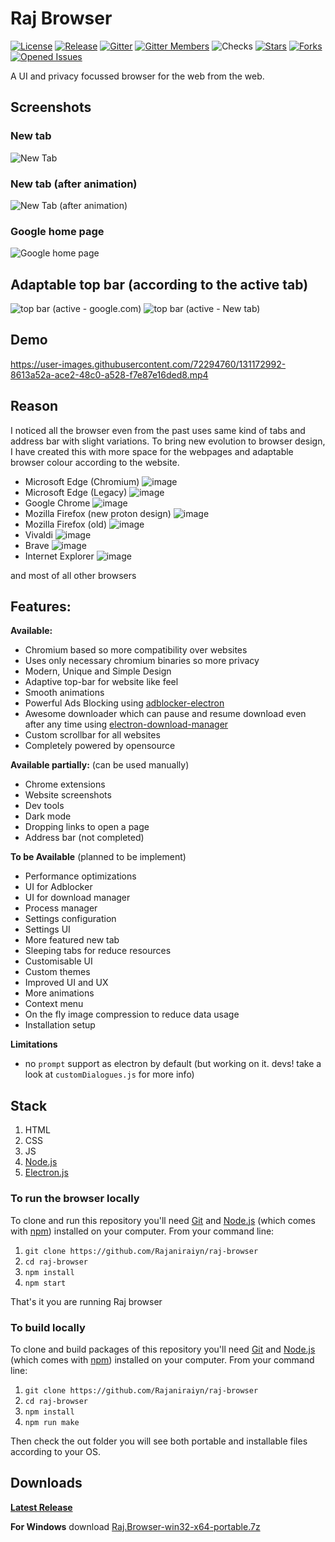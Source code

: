 # Raj Browser
[![License](https://badgen.net/github/license/Rajaniraiyn/raj-browser)](LICENSE) [![Release](https://badgen.net/github/release/Rajaniraiyn/raj-browser)](../../releases/latest) [![Gitter](https://badges.gitter.im/raj-browser/community.svg)](https://gitter.im/raj-browser/community) [![Gitter Members](https://badgen.net/gitter/members/raj-browser/community)](https://gitter.im/raj-browser/community) ![Checks](https://badgen.net/github/checks/Rajaniraiyn/raj-browser) [![Stars](https://badgen.net/github/stars/Rajaniraiyn/raj-browser)](../../stargazers) [![Forks](https://badgen.net/github/forks/Rajaniraiyn/raj-browser)](../../network/members) [![Opened Issues](https://badgen.net/github/open-issues/Rajaniraiyn/raj-browser)](../../issues?q=is%3Aopen)

A UI and privacy focussed browser for the web from the web.

## Screenshots
### New tab
![New Tab](https://user-images.githubusercontent.com/72294760/131171971-10b9c9f0-f03f-4e4b-bb5d-78721f72cbae.png)
### New tab (after animation)
![New Tab (after animation)](https://user-images.githubusercontent.com/72294760/131172020-e41a5e37-822d-4927-898b-2ba439bef3f0.png)
### Google home page
![Google home page](https://user-images.githubusercontent.com/72294760/131172169-082379af-6bc4-41d3-b528-db31dab6b9fb.png)
## Adaptable top bar (according to the active tab)
![top bar (active - google.com)](https://user-images.githubusercontent.com/72294760/131172271-4ada4b0c-784b-4394-9ca7-bf483ae5d82e.png)
![top bar (active - New tab)](https://user-images.githubusercontent.com/72294760/131172300-cb02c651-00a1-45e5-9818-6aefda042b82.png)

## Demo
https://user-images.githubusercontent.com/72294760/131172992-8613a52a-ace2-48c0-a528-f7e87e16ded8.mp4

## Reason
I noticed all the browser even from the past uses same kind of tabs and address bar with slight variations.
To bring new evolution to browser design, I have created this with more space for the webpages and adaptable browser colour according to the website.

- Microsoft Edge (Chromium) ![image](https://user-images.githubusercontent.com/72294760/131173277-3278767e-1d20-4621-bcd5-ae58bd0a73b4.png)
- Microsoft Edge (Legacy) ![image](https://user-images.githubusercontent.com/72294760/131176216-d753f761-0e5b-4160-80ac-b74c42c90ceb.png)
- Google Chrome ![image](https://user-images.githubusercontent.com/72294760/131173422-3f10d0df-4df6-40a1-8234-9b3299022926.png)
- Mozilla Firefox (new proton design) ![image](https://user-images.githubusercontent.com/72294760/131173690-d336fc07-eca9-4c38-bff2-ca63d721e82a.png)
- Mozilla Firefox (old) ![image](https://user-images.githubusercontent.com/72294760/131173829-f382f4f6-0dc4-4772-b4e8-69172fbfead9.png)
- Vivaldi ![image](https://user-images.githubusercontent.com/72294760/131174404-2dc56f12-bf64-469e-a6b5-2c718df7beab.png)
- Brave ![image](https://user-images.githubusercontent.com/72294760/131174497-ef2663c8-25bf-4fbb-8eb4-80d29d02162d.png)
- Internet Explorer ![image](https://user-images.githubusercontent.com/72294760/131176270-c43c0632-bd26-4001-b1e1-656b062f5caf.png)

and most of all other browsers

## Features:
**Available:**
- Chromium based so more compatibility over websites
- Uses only necessary chromium binaries so more privacy
- Modern, Unique and Simple Design 
- Adaptive top-bar for website like feel
- Smooth animations
- Powerful Ads Blocking using [adblocker-electron](https://github.com/cliqz-oss/adblocker/tree/master/packages/adblocker-electron)
- Awesome downloader which can pause and resume download even after any time using [electron-download-manager](https://github.com/danielnieto/electron-download-manager)
- Custom scrollbar for all websites
- Completely powered by opensource

**Available partially:** (can be used manually)
- Chrome extensions
- Website screenshots
- Dev tools
- Dark mode
- Dropping links to open a page
- Address bar (not completed)

**To be Available** (planned to be implement)
- Performance optimizations
- UI for Adblocker
- UI for download manager
- Process manager
- Settings configuration
- Settings UI
- More featured new tab
- Sleeping tabs for reduce resources
- Customisable UI
- Custom themes
- Improved UI and UX
- More animations
- Context menu
- On the fly image compression to reduce data usage
- Installation setup

**Limitations**
- no `prompt` support as electron by default (but working on it. devs! take a look at `customDialogues.js` for more info)

## Stack

 1. HTML
 2. CSS
 3. JS
 4. [Node.js](https://nodejs.org/)
 5. [Electron.js](https://www.electronjs.org/)

### To run the browser locally

To clone and run this repository you'll need [Git](https://git-scm.com) and [Node.js](https://nodejs.org/en/download/) (which comes with [npm](http://npmjs.com)) installed on your computer. From your command line:

 1.  `git clone https://github.com/Rajaniraiyn/raj-browser`
 2.  `cd raj-browser`
 3.  `npm install`
 4.  `npm start`

That's it you are running Raj browser

### To build locally

To clone and build packages of this repository you'll need [Git](https://git-scm.com) and [Node.js](https://nodejs.org/en/download/) (which comes with [npm](http://npmjs.com)) installed on your computer. From your command line:

 1.  `git clone https://github.com/Rajaniraiyn/raj-browser`
 2.  `cd raj-browser`
 3.  `npm install`
 4.  `npm run make`

Then check the out folder you will see both portable and installable files according to your OS.

## Downloads

[**Latest Release**](https://github.com/Rajaniraiyn/raj-browser/releases/latest)

**For Windows** download [Raj.Browser-win32-x64-portable.7z](https://github.com/Rajaniraiyn/raj-browser/releases/download/v0.00.01-alpha/Raj.Browser-win32-x64-portable.7z)
